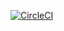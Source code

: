 [![CircleCI](https://circleci.com/gh/Mura-Mi/trade-v1.svg?style=svg)](https://circleci.com/gh/Mura-Mi/trade-v1)